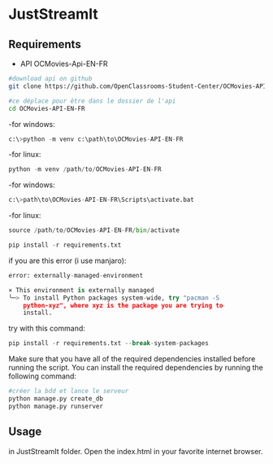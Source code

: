 # JustStreamIt


## Requirements

-   API OCMovies-Api-EN-FR
```bash
#download api on github
git clone https://github.com/OpenClassrooms-Student-Center/OCMovies-API-EN-FR.git

#ce déplace pour être dans le dossier de l'api
cd OCMovies-API-EN-FR

```


-for windows:
```python
c:\>python -m venv c:\path\to\OCMovies-API-EN-FR
```
-for linux:
```python
python -m venv /path/to/OCMovies-API-EN-FR
```


-for windows:
```python
c:\>path\to\OCMovies-API-EN-FR\Scripts\activate.bat
```
-for linux:
```python
source /path/to/OCMovies-API-EN-FR/bin/activate
```


```python
pip install -r requirements.txt
```
if you are this error (i use manjaro):
```python
error: externally-managed-environment

× This environment is externally managed
╰─> To install Python packages system-wide, try "pacman -S
    python-xyz", where xyz is the package you are trying to
    install.

```

try with this command:
```python
pip install -r requirements.txt --break-system-packages
```
Make sure that you have all of the required dependencies installed before running the script. You can install the required dependencies by running the following command:
```python
#créer la bdd et lance le serveur
python manage.py create_db
python manage.py runserver
```
## Usage
in JustStreamIt folder.
Open the index.html in your favorite internet browser.
